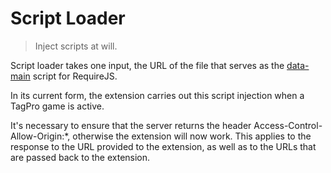 # Script Loader
> Inject scripts at will.

Script loader takes one input, the URL of the file that serves as the [data-main](http://requirejs.org/docs/api.html#data-main) script for RequireJS.

In its current form, the extension carries out this script injection when a TagPro game is active.

It's necessary to ensure that the server returns the header Access-Control-Allow-Origin:*, otherwise the extension will now work. This applies to the response to the URL provided to the extension, as well as to the URLs that are passed back to the extension.
